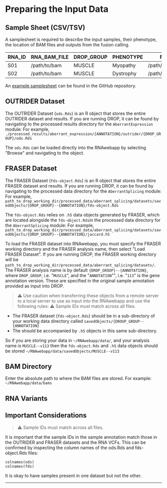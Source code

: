 # Preparing the Input Data

## Sample Sheet (CSV/TSV)

A samplesheet is required to describe the input samples, their phenotype, the location of BAM files and outputs from the fusion calling.

| RNA_ID | RNA_BAM_FILE | DROP_GROUP | PHENOTYPE | FUSIONS              |
|--------|--------------|------------|-----------|----------------------|
| S01    | /path/to/bam | MUSCLE     | Myopathy  | /path/to/fusions.tsv |
| S02    | /path/to/bam | MUSCLE     | Dystrophy | /path/to/fusions.tsv |

An [example samplesheet]() can be found in the GitHub repository.

## OUTRIDER Dataset

The OUTRIDER Dataset (`ods.Rds`) is an R object that stores the entire OUTRIDER dataset and results.
If you are running DROP, it can be found by navigating to the processed results directory for the `AberrantExpression` module:
For example, `./processed_results/aberrant_expression/{ANNOTATION}/outrider/{DROP_GROUP}/ods.Rds`

The `ods.Rds` can be loaded directly into the RNAwebapp by selecting "Browse" and navigating to the object.

## FRASER Dataset

The FRASER Dataset (`fds-object.Rds`) is an R object that stores the entire FRASER dataset and results.
If you are running DROP, it can be found by navigating to the processed data directory for the `AberrantSplicing` module:
For example, `path_to_drop_working_dir/processed_data/aberrant_splicing/datasets/savedObjects/{DROP_GROUP}--{ANNOTATION}/fds-object.Rds`

The `fds-object.Rds` relies on `.h5` data objects generated by FRASER, which are located alongside the `fds-object.Rds`in the processed data directory for the `AberrantSplicing` module:
For example, `path_to_drop_working_dir/processed_data/aberrant_splicing/datasets/savedObjects/{DROP_GROUP}--{ANNOTATION}/jaccard.h5`

To load the FRASER dataset into RNAwebapp, you must specify the FRASER working directory and the FRASER analysis name, then select "Load FRASER Dataset".
If you are running DROP, the FRASER working directory will be `path_to_drop_working_dir/processed_data/aberrant_splicing/datasets/`.
The FRASER analysis name is by default `{DROP_GROUP}--{ANNOTATION}`, where `DROP_GROUP`, i.e. "`MUSCLE`", and the "`ANNOTATION`"", i.e. "`113`" is the gene annotation version.
These are specified in the original sample annotation provided as input into DROP.

> ⚠ Use caution when transferring these objects from a remote server to a local server to use as input into the RNAwebapp and use the following rules:
> ⚠️ Sample IDs must match across all files.

- The FRASER dataset (`fds-object.Rds`) should be in a sub-directory of your working data directory called `savedObjects/{DROUP_GROUP--{ANNOTATION}`
- The should be accompanied by `.h5` objects in this same sub-directory.

So if you are storing your data in `~/RNAwebapp/data/`, and your analysis name is `MUSCLE--v113` then the `fds-object.Rds` and `.h5` data objects should be stored `~/RNAwebapp/data/savedObjects/MUSCLE--v113`

## BAM Directory

Enter the absolute path to where the BAM files are stored. 
For example: `~/RNAwebapp/data/bams`

## RNA Variants

## Important Considerations

> ⚠️ Sample IDs must match across all files.

It is important that the sample IDs in the sample annotation match those in the OUTRIDER and FRASER datasets and the RNA VCFs.
This can be confirmed by inspecting the column names of the ods.Rds and fds-object.Rds files:
```
colnames(ods)
colnames(fds)
```
It is okay to have samples present in one dataset but not the other. 

---
